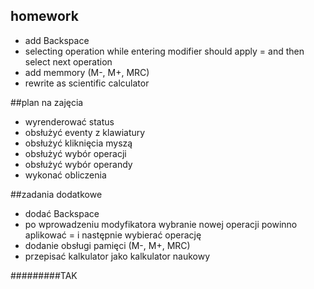 ## homework
* add Backspace
* selecting operation while entering modifier should apply = and then select next operation
* add memmory (M-, M+, MRC)
* rewrite as scientific calculator

##plan na zajęcia
* wyrenderować status
* obsłużyć eventy z klawiatury
* obsłużyć kliknięcia myszą
* obsłużyć wybór operacji
* obsłużyć wybór operandy
* wykonać obliczenia

##zadania dodatkowe
* dodać Backspace
* po wprowadzeniu modyfikatora wybranie nowej operacji powinno aplikować = i następnie wybierać operację
* dodanie obsługi pamięci (M-, M+, MRC)
* przepisać kalkulator jako kalkulator naukowy

#########TAK